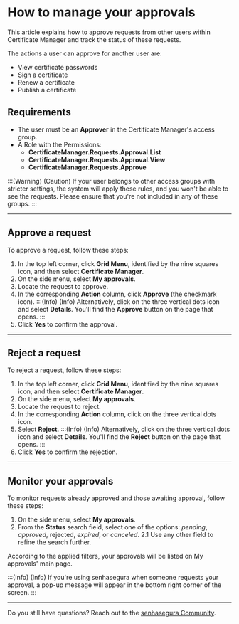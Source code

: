 # How to manage your approvals

This article explains how to approve requests from other users within Certificate Manager and track the status of these requests.

The actions a user can approve for another user are:

- View certificate passwords
- Sign a certificate
- Renew a certificate
- Publish a certificate

## Requirements

- The user must be an **Approver** in the Certificate Manager's access group.
- A Role with the Permissions:
  - **CertificateManager.Requests.Approval.List**
  - **CertificateManager.Requests.Approval.View**
  - **CertificateManager.Requests.Approve**

<!-- Fix callout -->
:::(Warning) (Caution)
If your user belongs to other access groups with stricter settings, the system will apply these rules, and you won't be able to see the requests. Please ensure that you're not included in any of these groups.
:::

---

## Approve a request

To approve a request, follow these steps:

1. In the top left corner, click **Grid Menu**, identified by the nine squares icon, and then select **Certificate Manager**.
2. On the side menu, select **My approvals**.
3. Locate the request to approve.
4. In the corresponding **Action** column, click **Approve** (the checkmark icon).
    <!-- Fix callout -->
    :::(Info) (Info)
    Alternatively, click on the three vertical dots icon and select **Details**. You'll find the **Approve** button on the page that opens.
    :::
5. Click **Yes** to confirm the approval.

---

## Reject a request 

To reject a request, follow these steps:

1. In the top left corner, click **Grid Menu**, identified by the nine squares icon, and then select **Certificate Manager**.
2. On the side menu, select **My approvals**.
3. Locate the request to reject.
4. In the corresponding **Action** column, click on the three vertical dots icon.
5. Select **Reject**.
    <!-- Fix callout -->
    :::(Info) (Info)
    Alternatively, click on the three vertical dots icon and select **Details**. You'll find the **Reject** button on the page that opens.
    :::
6. Click **Yes** to confirm the rejection.

---

## Monitor your approvals

To monitor requests already approved and those awaiting approval, follow these steps:

1. On the side menu, select **My approvals**.
2. From the **Status** search field, select one of the options: *pending*, *approved*, rejected, *expired*, or *canceled*.
    2.1 Use any other field to refine the search further.

According to the applied filters, your approvals will be listed on My approvals' main page.

<!-- Fix callout -->
:::(Info) (Info)
If you're using senhasegura when someone requests your approval, a pop-up message will appear in the bottom right corner of the screen.
:::

---

Do you still have questions? Reach out to the [senhasegura Community](https://community.senhasegura.io/).

